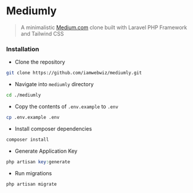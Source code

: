 # Mediumly

> A minimalistic [Medium.com](https://medium.com) clone built with Laravel PHP Framework and Tailwind CSS

### Installation

-   Clone the repository

```bash
git clone https://github.com/iamwebwiz/mediumly.git
```

-   Navigate into `mediumly` directory

```bash
cd ./mediumly
```

-   Copy the contents of `.env.example` to `.env`

```bash
cp .env.example .env
```

-   Install composer dependencies

```php
composer install
```

-   Generate Application Key

```php
php artisan key:generate
```

-   Run migrations

```php
php artisan migrate
```
